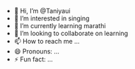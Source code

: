 - 👋 Hi, I’m @Taniyaui
- 👀 I’m interested in singing
- 🌱 I’m currently learning marathi 
- 💞️ I’m looking to collaborate on learning 
- 📫 How to reach me ...
- 😄 Pronouns: ...
- ⚡ Fun fact: ...

<!---
Taniyaui/Taniyaui is a ✨ special ✨ repository because its `README.md` (this file) appears on your GitHub profile.
You can click the Preview link to take a look at your changes.
--->
